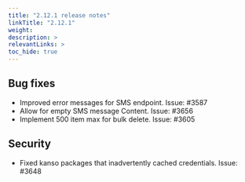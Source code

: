 ```yaml
---
title: "2.12.1 release notes"
linkTitle: "2.12.1"
weight: 
description: >
relevantLinks: >
toc_hide: true
---
```


## Bug fixes

- Improved error messages for SMS endpoint. Issue: #3587
- Allow for empty SMS message Content. Issue: #3656
- Implement 500 item max for bulk delete. Issue: #3605

## Security

- Fixed kanso packages that inadvertently cached credentials. Issue: #3648
